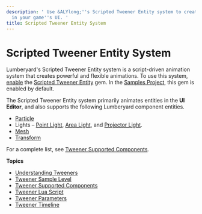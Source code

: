 ```yaml
---
description: ' Use &ALYlong;''s Scripted Tweener Entity system to create animations
  in your game''s UI. '
title: Scripted Tweener Entity System
---
```

# Scripted Tweener Entity System<a name="ui-animating-tweener"></a>

Lumberyard's Scripted Tweener Entity system is a script\-driven animation system that creates powerful and flexible animations\. To use this system, [enable](/docs/userguide/gems/using-project-configurator.md) the [Scripted Tweener Entity](/docs/userguide/gems/builtin/scripted-tweener.md) gem\. In the [Samples Project](/docs/userguide/samples/projects/samples.md), this gem is enabled by default\.

The Scripted Tweener Entity system primarily animates entities in the **UI Editor**, and also supports the following Lumberyard component entities\. 
+ [Particle](/docs/userguide/components/particle.md)
+ Lights – [Point Light](/docs/userguide/components/point-light.md), [Area Light](/docs/userguide/components/area-light.md), and [Projector Light](/docs/userguide/components/projector-light.md)\.
+ [Mesh](/docs/userguide/components/static-mesh.md)
+ [Transform](/docs/userguide/components/transform.md)

For a complete list, see [Tweener Supported Components](/docs/userguide/ui/animating/tweener-components.md)\.

**Topics**
+ [Understanding Tweeners](/docs/userguide/ui/animating/tweener-understanding.md)
+ [Tweener Sample Level](/docs/userguide/ui/animating/tweener-sample.md)
+ [Tweener Supported Components](/docs/userguide/ui/animating/tweener-components.md)
+ [Tweener Lua Script](/docs/userguide/ui/animating/tweener-lua-code.md)
+ [Tweener Parameters](/docs/userguide/ui/animating/tweener-parameters.md)
+ [Tweener Timeline](/docs/userguide/ui/animating/tweener-timeline.md)
